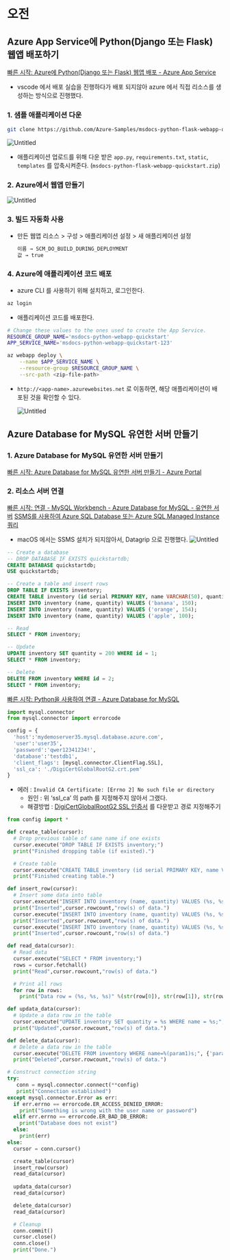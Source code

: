 # 오전

## ****Azure App Service에 Python(Django 또는 Flask) 웹앱 배포하기****

[빠른 시작: Azure에 Python(Django 또는 Flask) 웹앱 배포 - Azure App Service](https://learn.microsoft.com/ko-kr/azure/app-service/quickstart-python?tabs=flask%2Cwindows%2Cvscode-aztools%2Cvscode-deploy%2Cdeploy-instructions-azportal%2Cterminal-bash%2Cdeploy-instructions-zip-azcli)

- vscode 에서 배포 실습을 진행하다가 배포 되지않아 azure 에서 직접 리소스를 생성하는 방식으로 진행했다.

### 1. 샘플 애플리케이션 다운

```bash
git clone https://github.com/Azure-Samples/msdocs-python-flask-webapp-quickstart
```
![Untitled](https://user-images.githubusercontent.com/67251510/214787090-54196321-73f6-48ab-9f07-fc7fe12e6fa3.png)

- 애플리케이션 업로드를 위해 다운 받은 `app.py`, `requirements.txt`, `static`, `templates` 를 압축시켜준다. (`msdocs-python-flask-webapp-quickstart.zip`)

### 2. ****Azure에서 웹앱 만들기****

![Untitled](https://user-images.githubusercontent.com/67251510/214787593-125808df-5bce-4e38-8946-f25434bd2198.png)

### 3. 빌드 자동화 사용

- 만든 웹앱 리소스 > 구성 > 애플리케이션 설정 > 새 애플리케이션 설정
    
    ```bash
    이름 → SCM_DO_BUILD_DURING_DEPLOYMENT
    값 → true
    ```
    

### 4. ****Azure에 애플리케이션 코드 배포****

- azure CLI 를 사용하기 위해 설치하고, 로그인한다.

```bash
az login
```

- 애플리케이션 코드를 배포한다.

```bash
# Change these values to the ones used to create the App Service.
RESOURCE_GROUP_NAME='msdocs-python-webapp-quickstart'
APP_SERVICE_NAME='msdocs-python-webapp-quickstart-123'

az webapp deploy \
    --name $APP_SERVICE_NAME \
    --resource-group $RESOURCE_GROUP_NAME \
    --src-path <zip-file-path>
```

- `http://<app-name>.azurewebsites.net` 로 이동하면, 해당 애플리케이션이 배포된 것을 확인할 수 있다.
    
    ![Untitled](https://user-images.githubusercontent.com/67251510/214787679-0b081e44-3c48-4b9f-bf42-c7f2e5a5a6fa.png)
    


## ****Azure Database for MySQL 유연한 서버 만들기****

### 1. ****Azure Database for MySQL 유연한 서버 만들기****

[빠른 시작: Azure Database for MySQL 유연한 서버 만들기 - Azure Portal](https://learn.microsoft.com/ko-kr/azure/mysql/flexible-server/quickstart-create-server-portal)

### 2. 리소스 서버 연결
[빠른 시작: 연결 - MySQL Workbench - Azure Database for MySQL - 유연한 서버](https://learn.microsoft.com/ko-kr/azure/mysql/flexible-server/connect-workbench)
[SSMS를 사용하여 Azure SQL Database 또는 Azure SQL Managed Instance 쿼리](https://learn.microsoft.com/ko-kr/azure/mysql/flexible-server/connect-workbench)
- macOS 에서는 SSMS 설치가 되지않아서, Datagrip 으로 진행했다.
![Untitled](https://user-images.githubusercontent.com/67251510/214788038-4190f3aa-86c5-46c0-8fd7-eacf80a1ac77.png)

```sql
-- Create a database
-- DROP DATABASE IF EXISTS quickstartdb;
CREATE DATABASE quickstartdb;
USE quickstartdb;

-- Create a table and insert rows
DROP TABLE IF EXISTS inventory;
CREATE TABLE inventory (id serial PRIMARY KEY, name VARCHAR(50), quantity INTEGER);
INSERT INTO inventory (name, quantity) VALUES ('banana', 150);
INSERT INTO inventory (name, quantity) VALUES ('orange', 154);
INSERT INTO inventory (name, quantity) VALUES ('apple', 100);

-- Read
SELECT * FROM inventory;

-- Update
UPDATE inventory SET quantity = 200 WHERE id = 1;
SELECT * FROM inventory;

-- Delete
DELETE FROM inventory WHERE id = 2;
SELECT * FROM inventory;
```

[빠른 시작: Python을 사용하여 연결 - Azure Database for MySQL](https://learn.microsoft.com/ko-kr/azure/mysql/single-server/connect-python)

```python
import mysql.connector
from mysql.connector import errorcode

config = {
  'host':'mydemoserver35.mysql.database.azure.com',
  'user':'user35',
  'password':'qwer12341234!',
  'database':'testdb1',
  'client_flags': [mysql.connector.ClientFlag.SSL],
  'ssl_ca': './DigiCertGlobalRootG2.crt.pem'
}
```

- 에러 : `Invalid CA Certificate: [Errno 2] No such file or directory`
    - 원인 : 위 ‘ssl_ca’ 의 path 를 지정해주지 않아서 그랬다.
    - 해결방법 : [DigiCertGlobalRootG2 SSL 인증서](https://cacerts.digicert.com/DigiCertGlobalRootG2.crt.pem) 를 다운받고 경로 지정해주기

```python
from config import *

def create_table(cursor):
  # Drop previous table of same name if one exists
  cursor.execute("DROP TABLE IF EXISTS inventory;")
  print("Finished dropping table (if existed).")

  # Create table
  cursor.execute("CREATE TABLE inventory (id serial PRIMARY KEY, name VARCHAR(50), quantity INTEGER);")
  print("Finished creating table.")

def insert_row(cursor):
  # Insert some data into table
  cursor.execute("INSERT INTO inventory (name, quantity) VALUES (%s, %s);", ("banana", 150))
  print("Inserted",cursor.rowcount,"row(s) of data.")
  cursor.execute("INSERT INTO inventory (name, quantity) VALUES (%s, %s);", ("orange", 154))
  print("Inserted",cursor.rowcount,"row(s) of data.")
  cursor.execute("INSERT INTO inventory (name, quantity) VALUES (%s, %s);", ("apple", 100))
  print("Inserted",cursor.rowcount,"row(s) of data.")

def read_data(cursor):
  # Read data
  cursor.execute("SELECT * FROM inventory;")
  rows = cursor.fetchall()
  print("Read",cursor.rowcount,"row(s) of data.")

  # Print all rows
  for row in rows:
  	print("Data row = (%s, %s, %s)" %(str(row[0]), str(row[1]), str(row[2])))

def updata_data(cursor):
  # Update a data row in the table
  cursor.execute("UPDATE inventory SET quantity = %s WHERE name = %s;", (300, "apple"))
  print("Updated",cursor.rowcount,"row(s) of data.")

def delete_data(cursor):
  # Delete a data row in the table
  cursor.execute("DELETE FROM inventory WHERE name=%(param1)s;", {'param1':"orange"})
  print("Deleted",cursor.rowcount,"row(s) of data.")

# Construct connection string
try:
   conn = mysql.connector.connect(**config)
   print("Connection established")
except mysql.connector.Error as err:
  if err.errno == errorcode.ER_ACCESS_DENIED_ERROR:
    print("Something is wrong with the user name or password")
  elif err.errno == errorcode.ER_BAD_DB_ERROR:
    print("Database does not exist")
  else:
    print(err)
else:
  cursor = conn.cursor()

  create_table(cursor)
  insert_row(cursor)
  read_data(cursor)
  
  updata_data(cursor)
  read_data(cursor)

  delete_data(cursor)
  read_data(cursor)

  # Cleanup
  conn.commit()
  cursor.close()
  conn.close()
  print("Done.")
```



